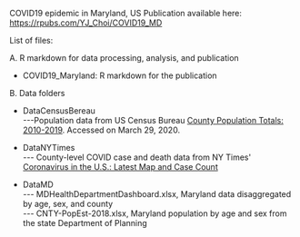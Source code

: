 COVID19 epidemic in Maryland, US
Publication available here: https://rpubs.com/YJ_Choi/COVID19_MD

List of files:

A. R markdown for data processing, analysis, and publication
- COVID19_Maryland: R markdown for the publication

B. Data folders
- DataCensusBereau   
---Population data from US Census Bureau [County Population Totals: 2010-2019](https://www.census.gov/data/tables/time-series/demo/popest/2010s-counties-total.html#par_textimage). Accessed on March 29, 2020.   

- DataNYTimes   
--- County-level COVID case and death data from NY Times' [Coronavirus in the U.S.: Latest Map and Case Count](https://github.com/nytimes/covid-19-data)    

- DataMD  
--- MDHealthDepartmentDashboard.xlsx, Maryland data disaggregated by age, sex, and county    
--- CNTY-PopEst-2018.xlsx, Maryland population by age and sex from the state Department of Planning

